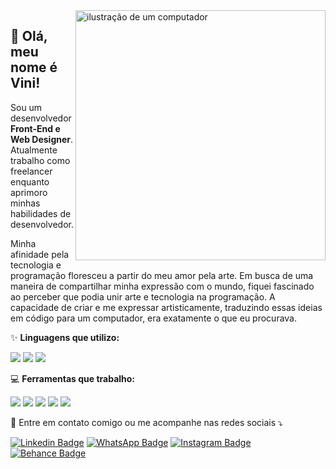 <img src="https://raw.githubusercontent.com/MicaelliMedeiros/micaellimedeiros/master/image/computer-illustration.png" alt="ilustração de um computador" min-width="400px" max-width="400px" width="400px" align="right">


## 💜 Olá, meu nome é <strong>Vini!</strong>

<p align="left"> 
  Sou um desenvolvedor  <strong>Front-End e Web Designer</strong>.<br>
  Atualmente trabalho como freelancer enquanto aprimoro minhas habilidades de desenvolvedor.

  
Minha afinidade pela tecnologia e programação floresceu a partir do meu amor pela arte. Em busca de uma maneira de compartilhar minha expressão com o mundo, fiquei fascinado ao perceber que podia unir arte e tecnologia na programação. A capacidade de criar e me expressar artisticamente, traduzindo essas ideias em código para um computador, era exatamente o que eu procurava.
</p>

<p align="left">
  ✨ <strong>Linguagens que utilizo:</strong> <div><img src="https://img.shields.io/badge/JavaScript-F7DF1E?style=for-the-badge&logo=javascript&logoColor=black"/>
  <img src="https://img.shields.io/badge/HTML5-E34F26?style=for-the-badge&logo=html5&logoColor=white"/>
  <img src="https://img.shields.io/badge/CSS3-1572B6?style=for-the-badge&logo=css3&logoColor=white"/>
</div>
</p>

  
<p align="left">
  💻  <strong> Ferramentas que trabalho:</strong>  <div><img src="https://img.shields.io/badge/Figma-000000?style=for-the-badge&logo=figma&logoColor=white" />
  <img src="https://img.shields.io/badge/Adobe_Photoshop-31A8FF?style=for-the-badge&logo=adobephotoshop&logoColor=white" />
  <img src="https://img.shields.io/badge/Visual_Studio_Code-5C2D91?style=for-the-badge&logo=visualstudio&logoColor=white" />
  <img src="https://img.shields.io/badge/Git-E34F26?style=for-the-badge&logo=git&logoColor=white"/>
  <img src="https://img.shields.io/badge/GitHub-181717?style=for-the-badge&logo=github&logoColor=white"/>
  </div>

  
</p>

<p align="left">
  💌 Entre em contato comigo ou me acompanhe nas redes sociais ⤵️
</p>

<p align="left">


[![Linkedin Badge](https://img.shields.io/badge/-Linkedin-0e76a8?style=flat-square&logo=Linkedin&logoColor=white&link=https://www.linkedin.com/in/vinicius-bavosa-b94977298/)](https://www.linkedin.com/in/vinicius-bavosa-b94977298/)
[![WhatsApp Badge](https://img.shields.io/badge/-WhatsApp-25d366?style=flat-square&labelColor=25d366&logo=whatsapp&logoColor=white&link=https://wa.me/5511959949403/)](https://wa.me/5511959949403/)
[![Instagram Badge](https://img.shields.io/badge/-Instagram-DF0174?style=flat-square&labelColor=DF0174&logo=instagram&logoColor=white&link=https://instagram.com/viniciusbavosa/)](https://instagram.com/viniciusbavosa/)
[![Behance Badge](https://img.shields.io/badge/-Behance-1769FF?style=flat-square&labelColor=1769FF&logo=behance&logoColor=white&link=https://www.behance.net/bavosadesign/)](https://www.behance.net/bavosadesign/)

</p>

